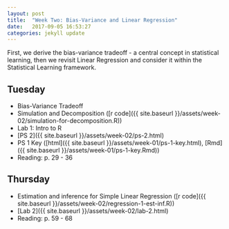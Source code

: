 ```yaml
---
layout: post
title:  "Week Two: Bias-Variance and Linear Regression"
date:   2017-09-05 16:53:27
categories: jekyll update
---
```


First, we derive the bias-variance tradeoff - a central concept in statistical learning, 
then we revisit Linear Regression and consider it within the Statistical Learning framework.

## Tuesday
- Bias-Variance Tradeoff
- Simulation and Decomposition ([r code]({{ site.baseurl }}/assets/week-02/simulation-for-decomposition.R))
- Lab 1: Intro to R
- [PS 2]({{ site.baseurl }}/assets/week-02/ps-2.html)
- PS 1 Key ([html]({{ site.baseurl }}/assets/week-01/ps-1-key.html), [Rmd]({{ site.baseurl }}/assets/week-01/ps-1-key.Rmd))
- Reading: p. 29 - 36

## Thursday
- Estimation and inference for Simple Linear Regression ([r code]({{ site.baseurl }}/assets/week-02/regression-1-est-inf.R))
- [Lab 2]({{ site.baseurl }}/assets/week-02/lab-2.html)
- Reading: p. 59 - 68